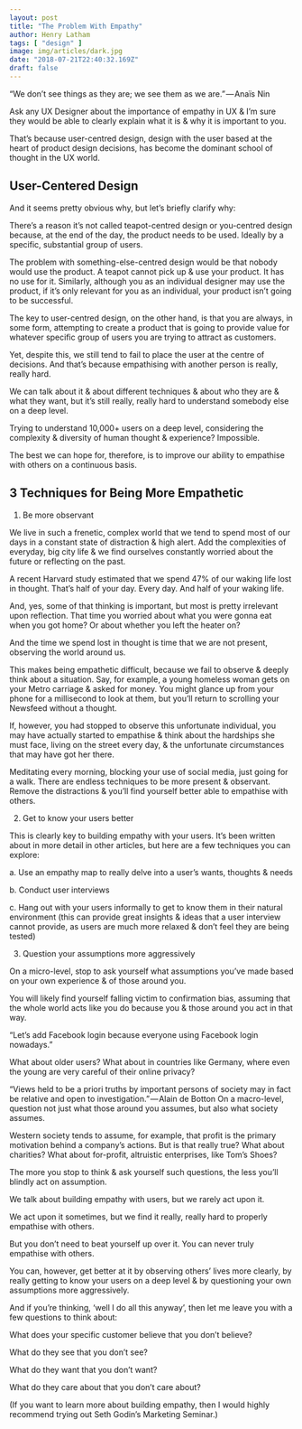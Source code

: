 ```yaml
---
layout: post
title: "The Problem With Empathy"
author: Henry Latham
tags: [ "design" ]
image: img/articles/dark.jpg
date: "2018-07-21T22:40:32.169Z"
draft: false
---
```



“We don’t see things as they are; we see them as we are.” — Anaïs Nin

Ask any UX Designer about the importance of empathy in UX & I’m sure they would be able to clearly explain what it is & why it is important to you.

That’s because user-centred design, design with the user based at the heart of product design decisions, has become the dominant school of thought in the UX world.

## User-Centered Design

And it seems pretty obvious why, but let’s briefly clarify why:

There’s a reason it’s not called teapot-centred design or you-centred design because, at the end of the day, the product needs to be used. Ideally by a specific, substantial group of users.

The problem with something-else-centred design would be that nobody would use the product. A teapot cannot pick up & use your product. It has no use for it. Similarly, although you as an individual designer may use the product, if it’s only relevant for you as an individual, your product isn’t going to be successful.

The key to user-centred design, on the other hand, is that you are always, in some form, attempting to create a product that is going to provide value for whatever specific group of users you are trying to attract as customers.

Yet, despite this, we still tend to fail to place the user at the centre of decisions. And that’s because empathising with another person is really, really hard.

We can talk about it & about different techniques & about who they are & what they want, but it’s still really, really hard to understand somebody else on a deep level.

Trying to understand 10,000+ users on a deep level, considering the complexity & diversity of human thought & experience? Impossible.

The best we can hope for, therefore, is to improve our ability to empathise with others on a continuous basis.


## 3 Techniques for Being More Empathetic

1. Be more observant

We live in such a frenetic, complex world that we tend to spend most of our days in a constant state of distraction & high alert. Add the complexities of everyday, big city life & we find ourselves constantly worried about the future or reflecting on the past.

A recent Harvard study estimated that we spend 47% of our waking life lost in thought. That’s half of your day. Every day. And half of your waking life.

And, yes, some of that thinking is important, but most is pretty irrelevant upon reflection. That time you worried about what you were gonna eat when you got home? Or about whether you left the heater on?

And the time we spend lost in thought is time that we are not present, observing the world around us.

This makes being empathetic difficult, because we fail to observe & deeply think about a situation. Say, for example, a young homeless woman gets on your Metro carriage & asked for money. You might glance up from your phone for a millisecond to look at them, but you’ll return to scrolling your Newsfeed without a thought.

If, however, you had stopped to observe this unfortunate individual, you may have actually started to empathise & think about the hardships she must face, living on the street every day, & the unfortunate circumstances that may have got her there.

Meditating every morning, blocking your use of social media, just going for a walk. There are endless techniques to be more present & observant. Remove the distractions & you’ll find yourself better able to empathise with others.


2. Get to know your users better


This is clearly key to building empathy with your users. It’s been written about in more detail in other articles, but here are a few techniques you can explore:

a. Use an empathy map to really delve into a user’s wants, thoughts & needs

b. Conduct user interviews

c. Hang out with your users informally to get to know them in their natural environment (this can provide great insights & ideas that a user interview cannot provide, as users are much more relaxed & don’t feel they are being tested)


3. Question your assumptions more aggressively

On a micro-level, stop to ask yourself what assumptions you’ve made based on your own experience & of those around you.

You will likely find yourself falling victim to confirmation bias, assuming that the whole world acts like you do because you & those around you act in that way.

“Let’s add Facebook login because everyone using Facebook login nowadays.”

What about older users? What about in countries like Germany, where even the young are very careful of their online privacy?

“Views held to be a priori truths by important persons of society may in fact be relative and open to investigation.” — Alain de Botton
On a macro-level, question not just what those around you assumes, but also what society assumes.

Western society tends to assume, for example, that profit is the primary motivation behind a company’s actions. But is that really true? What about charities? What about for-profit, altruistic enterprises, like Tom’s Shoes?

The more you stop to think & ask yourself such questions, the less you’ll blindly act on assumption.

We talk about building empathy with users, but we rarely act upon it.

We act upon it sometimes, but we find it really, really hard to properly empathise with others.

But you don’t need to beat yourself up over it. You can never truly empathise with others.

You can, however, get better at it by observing others’ lives more clearly, by really getting to know your users on a deep level & by questioning your own assumptions more aggressively.

And if you’re thinking, ‘well I do all this anyway’, then let me leave you with a few questions to think about:

What does your specific customer believe that you don’t believe?

What do they see that you don’t see?

What do they want that you don’t want?

What do they care about that you don’t care about?

(If you want to learn more about building empathy, then I would highly recommend trying out Seth Godin’s Marketing Seminar.)
